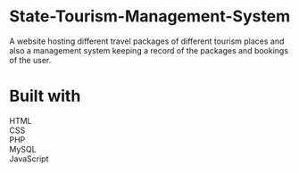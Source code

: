 # State-Tourism-Management-System
A website hosting different travel packages of different tourism 
places and also a management system keeping a record of the 
packages and bookings of the user.
# Built with
HTML<br/>CSS<br/>PHP<br/> MySQL<br/> JavaScript


